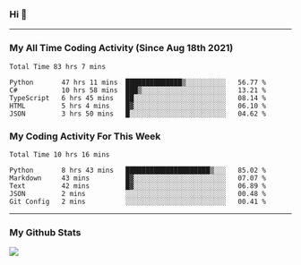 ### Hi 🙂

---

### My All Time Coding Activity (Since Aug 18th 2021)
<!--START_SECTION:waka-all-->
```text
Total Time 83 hrs 7 mins

Python       47 hrs 11 mins  ██████████████▒░░░░░░░░░░   56.77 % 
C#           10 hrs 58 mins  ███▒░░░░░░░░░░░░░░░░░░░░░   13.21 % 
TypeScript   6 hrs 45 mins   ██░░░░░░░░░░░░░░░░░░░░░░░   08.14 % 
HTML         5 hrs 4 mins    █▓░░░░░░░░░░░░░░░░░░░░░░░   06.10 % 
JSON         3 hrs 50 mins   █░░░░░░░░░░░░░░░░░░░░░░░░   04.62 % 
```
<!--END_SECTION:waka-all-->

### My Coding Activity For This Week
<!--START_SECTION:waka-week-->
```text
Total Time 10 hrs 16 mins

Python       8 hrs 43 mins   █████████████████████▒░░░   85.02 % 
Markdown     43 mins         █▓░░░░░░░░░░░░░░░░░░░░░░░   07.07 % 
Text         42 mins         █▓░░░░░░░░░░░░░░░░░░░░░░░   06.89 % 
JSON         2 mins          ░░░░░░░░░░░░░░░░░░░░░░░░░   00.48 % 
Git Config   2 mins          ░░░░░░░░░░░░░░░░░░░░░░░░░   00.41 % 
```
<!--END_SECTION:waka-week-->

---

### My Github Stats
[![](https://github-readme-stats.vercel.app/api?username=eroxl&count_private=true&show_icons=true&include_all_commits=true&theme=onedark)](https://github.com/Eroxl)
